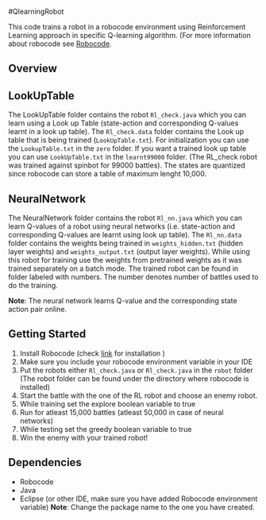 #QlearningRobot

This code trains a robot in a robocode environment using Reinforcement Learning approach in specific Q-learning algorithm. (For more information about robocode see [Robocode](http://robocode.sourceforge.net/). 

## Overview

## LookUpTable

The LookUpTable folder contains the robot `Rl_check.java` which you can learn using a Look up Table (state-action and corresponding Q-values learnt in a look up table). The `Rl_check.data` folder contains the Look up table that is being trained (`LookUpTable.txt`). For initialization you can use the `LookupTable.txt` in the `zero` folder. If you want a trained look up table you can use `LookUpTable.txt` in the `learnt99000` folder. (The RL_check robot was trained against spinbot for 99000 battles). The states are quantized since robocode can store a table of maximum lenght 10,000.

## NeuralNetwork
The NeuralNetwork folder contains the robot `Rl_nn.java` which you can learn Q-values of a robot using neural networks (i.e. state-action and corresponding Q-values are learnt using look up table). The `Rl_nn.data` folder contains the weights being trained in `weights_hidden.txt` (hidden layer weights) and `weights_output.txt` (output layer weights). While using this robot for training use the weights from pretrained weights as it was trained separately on a batch mode. The trained robot can be found in folder labeled with numbers. The number denotes number of battles used to do the training.  

**Note**: The neural network learns Q-value and the corresponding state action pair online.

## Getting Started
1. Install Robocode (check [link](http://robocode.sourceforge.net/) for installation )
2. Make sure you include your robocode environment variable in your IDE
3. Put the robots either `Rl_check.java` or `Rl_check.java` in the `robot` folder (The robot folder can be found under the directory where robocode is installed)
4. Start the battle with the one of the RL robot and choose an enemy robot. 
5. While training set the explore boolean variable to true
6. Run for atleast 15,000 battles (atleast 50,000 in case of neural networks)
7. While testing set the greedy boolean variable to true
8. Win the enemy with your trained robot!

## Dependencies
- Robocode
- Java
- Eclipse (or other IDE, make sure you have added Robocode environment variable)
**Note**: Change the package name to the one you have created.
